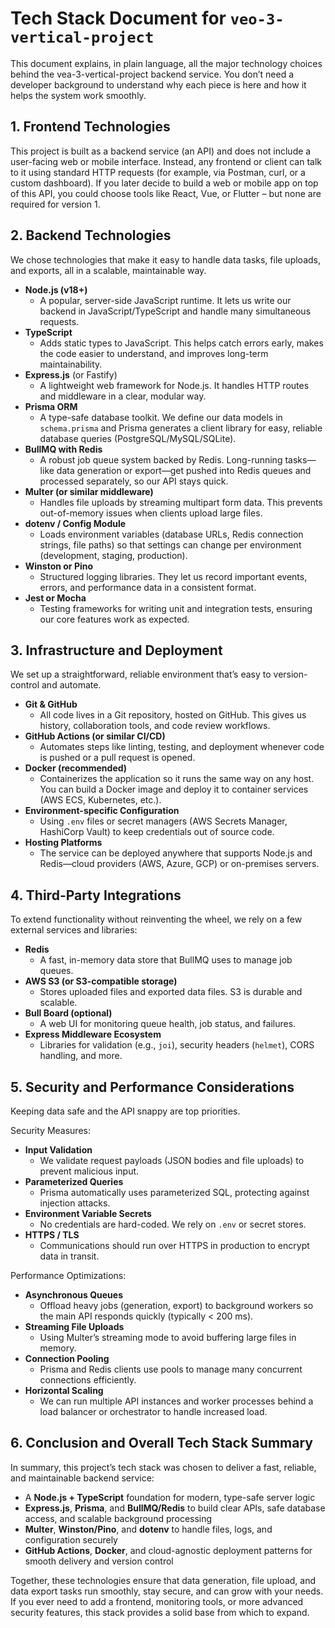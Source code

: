 # Tech Stack Document for `veo-3-vertical-project`

This document explains, in plain language, all the major technology choices behind the vea-3-vertical-project backend service. You don’t need a developer background to understand why each piece is here and how it helps the system work smoothly.

## 1. Frontend Technologies

This project is built as a backend service (an API) and does not include a user-facing web or mobile interface. Instead, any frontend or client can talk to it using standard HTTP requests (for example, via Postman, curl, or a custom dashboard). If you later decide to build a web or mobile app on top of this API, you could choose tools like React, Vue, or Flutter – but none are required for version 1.

## 2. Backend Technologies

We chose technologies that make it easy to handle data tasks, file uploads, and exports, all in a scalable, maintainable way.

- **Node.js (v18+)**
  - A popular, server-side JavaScript runtime. It lets us write our backend in JavaScript/TypeScript and handle many simultaneous requests.
- **TypeScript**
  - Adds static types to JavaScript. This helps catch errors early, makes the code easier to understand, and improves long-term maintainability.
- **Express.js** (or Fastify)
  - A lightweight web framework for Node.js. It handles HTTP routes and middleware in a clear, modular way.
- **Prisma ORM**
  - A type-safe database toolkit. We define our data models in `schema.prisma` and Prisma generates a client library for easy, reliable database queries (PostgreSQL/MySQL/SQLite).
- **BullMQ with Redis**
  - A robust job queue system backed by Redis. Long-running tasks—like data generation or export—get pushed into Redis queues and processed separately, so our API stays quick.
- **Multer (or similar middleware)**
  - Handles file uploads by streaming multipart form data. This prevents out-of-memory issues when clients upload large files.
- **dotenv / Config Module**
  - Loads environment variables (database URLs, Redis connection strings, file paths) so that settings can change per environment (development, staging, production).
- **Winston or Pino**
  - Structured logging libraries. They let us record important events, errors, and performance data in a consistent format.
- **Jest or Mocha**
  - Testing frameworks for writing unit and integration tests, ensuring our core features work as expected.

## 3. Infrastructure and Deployment

We set up a straightforward, reliable environment that’s easy to version-control and automate.

- **Git & GitHub**
  - All code lives in a Git repository, hosted on GitHub. This gives us history, collaboration tools, and code review workflows.
- **GitHub Actions (or similar CI/CD)**
  - Automates steps like linting, testing, and deployment whenever code is pushed or a pull request is opened.
- **Docker (recommended)**
  - Containerizes the application so it runs the same way on any host. You can build a Docker image and deploy it to container services (AWS ECS, Kubernetes, etc.).
- **Environment-specific Configuration**
  - Using `.env` files or secret managers (AWS Secrets Manager, HashiCorp Vault) to keep credentials out of source code.
- **Hosting Platforms**
  - The service can be deployed anywhere that supports Node.js and Redis—cloud providers (AWS, Azure, GCP) or on-premises servers.

## 4. Third-Party Integrations

To extend functionality without reinventing the wheel, we rely on a few external services and libraries:

- **Redis**
  - A fast, in-memory data store that BullMQ uses to manage job queues.
- **AWS S3 (or S3-compatible storage)**
  - Stores uploaded files and exported data files. S3 is durable and scalable.
- **Bull Board (optional)**
  - A web UI for monitoring queue health, job status, and failures.
- **Express Middleware Ecosystem**
  - Libraries for validation (e.g., `joi`), security headers (`helmet`), CORS handling, and more.

## 5. Security and Performance Considerations

Keeping data safe and the API snappy are top priorities.

Security Measures:
- **Input Validation**
  - We validate request payloads (JSON bodies and file uploads) to prevent malicious input.
- **Parameterized Queries**
  - Prisma automatically uses parameterized SQL, protecting against injection attacks.
- **Environment Variable Secrets**
  - No credentials are hard-coded. We rely on `.env` or secret stores.
- **HTTPS / TLS**
  - Communications should run over HTTPS in production to encrypt data in transit.

Performance Optimizations:
- **Asynchronous Queues**
  - Offload heavy jobs (generation, export) to background workers so the main API responds quickly (typically < 200 ms).
- **Streaming File Uploads**
  - Using Multer’s streaming mode to avoid buffering large files in memory.
- **Connection Pooling**
  - Prisma and Redis clients use pools to manage many concurrent connections efficiently.
- **Horizontal Scaling**
  - We can run multiple API instances and worker processes behind a load balancer or orchestrator to handle increased load.

## 6. Conclusion and Overall Tech Stack Summary

In summary, this project’s tech stack was chosen to deliver a fast, reliable, and maintainable backend service:

- A **Node.js + TypeScript** foundation for modern, type-safe server logic
- **Express.js**, **Prisma**, and **BullMQ/Redis** to build clear APIs, safe database access, and scalable background processing
- **Multer**, **Winston/Pino**, and **dotenv** to handle files, logs, and configuration securely
- **GitHub Actions**, **Docker**, and cloud-agnostic deployment patterns for smooth delivery and version control

Together, these technologies ensure that data generation, file upload, and data export tasks run smoothly, stay secure, and can grow with your needs. If you ever need to add a frontend, monitoring tools, or more advanced security features, this stack provides a solid base from which to expand.